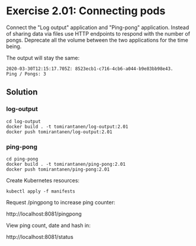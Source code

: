 # Exercise 2.01: Connecting pods

Connect the "Log output" application and "Ping-pong" application. Instead of sharing data via files use HTTP endpoints to respond with the number of pongs. Deprecate all the volume between the two applications for the time being.

The output will stay the same:

```
2020-03-30T12:15:17.705Z: 8523ecb1-c716-4cb6-a044-b9e83bb98e43.
Ping / Pongs: 3
```

## Solution

### log-output

```
cd log-output
docker build . -t tomirantanen/log-output:2.01
docker push tomirantanen/log-output:2.01
```

### ping-pong

```
cd ping-pong
docker build . -t tomirantanen/ping-pong:2.01
docker push tomirantanen/ping-pong:2.01
```

Create Kubernetes resources:

`kubectl apply -f manifests`

Request /pingpong to increase ping counter:

http://localhost:8081/pingpong

View ping count, date and hash in:

http://localhost:8081/status
